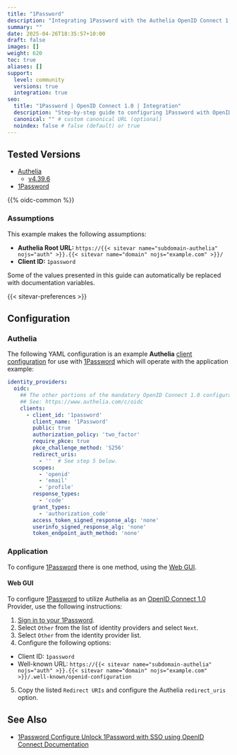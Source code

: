 ```yaml
---
title: "1Password"
description: "Integrating 1Password with the Authelia OpenID Connect 1.0 Provider."
summary: ""
date: 2025-04-26T18:35:57+10:00
draft: false
images: []
weight: 620
toc: true
aliases: []
support:
  level: community
  versions: true
  integration: true
seo:
  title: "1Password | OpenID Connect 1.0 | Integration"
  description: "Step-by-step guide to configuring 1Password with OpenID Connect 1.0 for secure SSO. Enhance your login flow using Authelia’s modern identity management."
  canonical: "" # custom canonical URL (optional)
  noindex: false # false (default) or true
---
```


## Tested Versions

- [Authelia]
  - [v4.39.6](https://github.com/authelia/authelia/releases/tag/v4.39.6)
- [1Password]

{{% oidc-common %}}

### Assumptions

This example makes the following assumptions:

- __Authelia Root URL:__ `https://{{< sitevar name="subdomain-authelia" nojs="auth" >}}.{{< sitevar name="domain" nojs="example.com" >}}/`
- __Client ID:__ `1password`

Some of the values presented in this guide can automatically be replaced with documentation variables.

{{< sitevar-preferences >}}

## Configuration

### Authelia

The following YAML configuration is an example __Authelia__ [client configuration] for use with [1Password] which will
operate with the application example:

```yaml {title="configuration.yml"}
identity_providers:
  oidc:
    ## The other portions of the mandatory OpenID Connect 1.0 configuration go here.
    ## See: https://www.authelia.com/c/oidc
    clients:
      - client_id: '1password'
        client_name: '1Password'
        public: true
        authorization_policy: 'two_factor'
        require_pkce: true
        pkce_challenge_method: 'S256'
        redirect_uris:
          - ''  # See step 5 below.
        scopes:
          - 'openid'
          - 'email'
          - 'profile'
        response_types:
          - 'code'
        grant_types:
          - 'authorization_code'
        access_token_signed_response_alg: 'none'
        userinfo_signed_response_alg: 'none'
        token_endpoint_auth_method: 'none'
```

### Application

To configure [1Password] there is one method, using the [Web GUI](#web-gui).

#### Web GUI

To configure [1Password] to utilize Authelia as an [OpenID Connect 1.0] Provider, use the following instructions:

1. [Sign in to your 1Password](https://start.1password.com/policies/sso/configure-idp).
2. Select `Other` from the list of identity providers and select `Next`.
3. Select `Other` from the identity provider list.
4. Configure the following options:
  - Client ID: `1password`
  - Well-known URL: `https://{{< sitevar name="subdomain-authelia" nojs="auth" >}}.{{< sitevar name="domain" nojs="example.com" >}}/.well-known/openid-configuration`
5. Copy the listed `Redirect URIs` and configure the Authelia `redirect_uris` option.

## See Also

- [1Password Configure Unlock 1Password with SSO using OpenID Connect Documentation](https://support.1password.com/sso-configure-generic/)

[Authelia]: https://www.authelia.com
[1Password]: https://1password.com/
[OpenID Connect 1.0]: ../../introduction.md
[client configuration]: ../../../../configuration/identity-providers/openid-connect/clients.md
